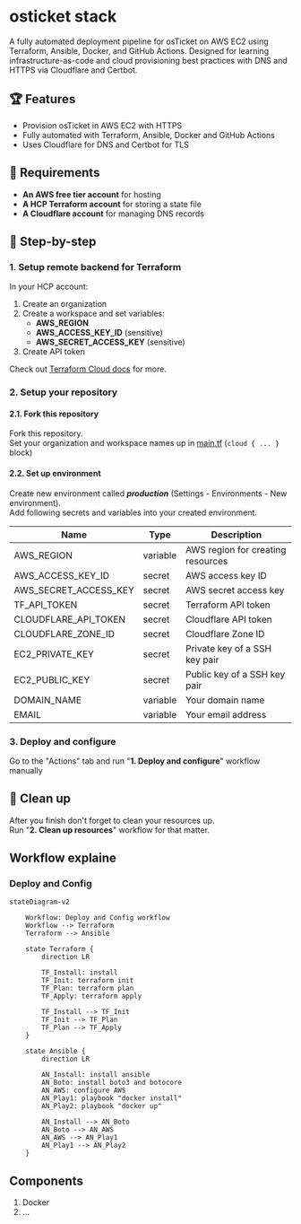 # osticket stack

A fully automated deployment pipeline for osTicket on AWS EC2 using Terraform, Ansible, Docker, and GitHub Actions.
Designed for learning infrastructure-as-code and cloud provisioning best practices with DNS and HTTPS via Cloudflare and Certbot.

## :trophy: Features

- Provision osTicket in AWS EC2 with HTTPS
- Fully automated with Terraform, Ansible, Docker and GitHub Actions
- Uses Cloudflare for DNS and Certbot for TLS

## :briefcase: Requirements

- **An AWS free tier account** for hosting
- **A HCP Terraform account** for storing a state file
- **A Cloudflare account** for managing DNS records

## :rocket: Step-by-step

### 1. Setup remote backend for Terraform

In your HCP account:
1. Create an organization
2. Create a workspace and set variables:
   - **AWS_REGION**
   - **AWS_ACCESS_KEY_ID** (sensitive)
   - **AWS_SECRET_ACCESS_KEY** (sensitive)
4. Create API token

Check out [Terraform Cloud docs](https://developer.hashicorp.com/terraform/cloud-docs) for more.

### 2. Setup your repository

#### 2.1. Fork this repository
Fork this repository.<br/>
Set your organization and workspace names up in [main.tf](main.tf) (`cloud { ... }` block)

#### 2.2. Set up environment
Create new environment called **_production_** (Settings - Environments - New environment).<br/>
Add following secrets and variables into your created environment.

| Name                   | Type       | Description                       |
| ---------------------- | ---------- | --------------------------------- |
| AWS_REGION             |  variable  | AWS region for creating resources |
| AWS_ACCESS_KEY_ID      |  secret    | AWS access key ID                 |
| AWS_SECRET_ACCESS_KEY  |  secret    | AWS secret access key             |
| TF_API_TOKEN           |  secret    | Terraform API token               |
| CLOUDFLARE_API_TOKEN   |  secret    | Cloudflare API token              |
| CLOUDFLARE_ZONE_ID     |  secret    | Cloudflare Zone ID                |
| EC2_PRIVATE_KEY        |  secret    | Private key of a SSH key pair     |
| EC2_PUBLIC_KEY         |  secret    | Public key of a SSH key pair      |
| DOMAIN_NAME            |  variable  | Your domain name                  |
| EMAIL                  |  variable  | Your email address                |

### 3. Deploy and configure

Go to the "Actions" tab and run "**1. Deploy and configure**" workflow manually

## :checkered_flag: Clean up

After you finish don't forget to clean your resources up.<br/>
Run "**2. Clean up resources**" workflow for that matter.

## Workflow explaine

### Deploy and Config

```mermaid
stateDiagram-v2

    Workflow: Deploy and Config workflow
    Workflow --> Terraform
    Terraform --> Ansible

    state Terraform {
        direction LR

        TF_Install: install
        TF_Init: terraform init
        TF_Plan: terraform plan
        TF_Apply: terraform apply

        TF_Install --> TF_Init
        TF_Init --> TF_Plan
        TF_Plan --> TF_Apply
    }

    state Ansible {
        direction LR

        AN_Install: install ansible
        AN_Boto: install boto3 and botocore
        AN_AWS: configure AWS
        AN_Play1: playbook "docker install"
        AN_Play2: playbook "docker up"

        AN_Install --> AN_Boto
        AN_Boto --> AN_AWS
        AN_AWS --> AN_Play1
        AN_Play1 --> AN_Play2
    }
```

## Components

1. Docker
2. ...
